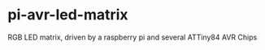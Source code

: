 pi-avr-led-matrix
=================

RGB LED matrix, driven by a raspberry pi and several ATTiny84 AVR Chips
